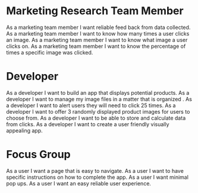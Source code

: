 # Marketing Research Team Member
As a marketing team member I want reliable feed back from data collected.
As a marketing team member I want to know how many times a user clicks an image.
As a marketing team member I want to know what image a user clicks on.
As a marketing team member I want to know the percentage of times a specific image was clicked.
# Developer
As a developer I want to build an app that displays potential products.
As a developer I want to manage my image files in a matter that is organized .
As a developer I want to alert users they will need to click 25 times.
As a developer I want to offer 3 randomly displayed product images for users to choose from.
As a developer I want to be able to store and calculate data from clicks.
As a developer I want to create a user friendly visually appealing app.
# Focus Group
As a user I want a page that is easy to navigate.
As a user I want to have specific instructions on how to complete the app.
As a user I want minimal pop ups.
As a user I want an easy reliable user experience.
